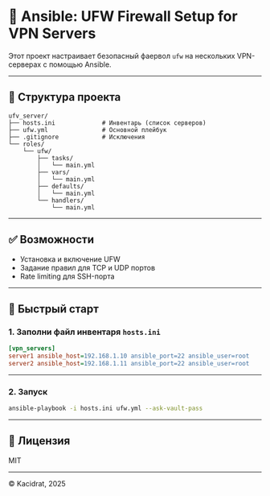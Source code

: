 # 🔐 Ansible: UFW Firewall Setup for VPN Servers

Этот проект настраивает безопасный фаервол `ufw` на нескольких VPN-серверах с помощью Ansible.

---

## 📁 Структура проекта

```
ufv_server/
├── hosts.ini             # Инвентарь (список серверов)
├── ufw.yml               # Основной плейбук
├── .gitignore            # Исключения
└── roles/
    └── ufw/
        ├── tasks/
        │   └── main.yml
        ├── vars/
        │   └── main.yml
        ├── defaults/
        │   └── main.yml
        └── handlers/
            └── main.yml
```

---

## ✅ Возможности

- Установка и включение UFW
- Задание правил для TCP и UDP портов
- Rate limiting для SSH-порта

---

## 🚀 Быстрый старт

### 1. Заполни файл инвентаря `hosts.ini`

```ini
[vpn_servers]
server1 ansible_host=192.168.1.10 ansible_port=22 ansible_user=root
server2 ansible_host=192.168.1.11 ansible_port=22 ansible_user=root
```

---

### 2. Запуск

```bash
ansible-playbook -i hosts.ini ufw.yml --ask-vault-pass
```

---

## 📜 Лицензия

MIT

---

© Kacidrat, 2025